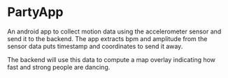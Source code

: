 # PartyApp

An android app to collect motion data using the accelerometer sensor and send it to the backend.
The app extracts bpm and amplitude from the sensor data puts timestamp and coordinates to send it away.

The backend will use this data to compute a map overlay indicating how fast and strong people are dancing.

